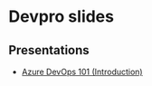 # Devpro slides

## Presentations

* [Azure DevOps 101 (Introduction)](./azure-devops-101/slides.html)
